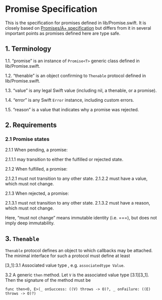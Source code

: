 #  Promise Specification

This is the specification for promises defined in lib/Promise.swift. It is closely based on [Promises/A+ specification](https://promisesaplus.com/) but differs from it in several important points as promises defined here are type safe.

## 1. Terminology

1.1.  “promise” is an instance of `Promise<T>` generic class defined in lib/Promise.swift.

1.2.  “thenable” is an object confirming to `Thenable` protocol defined in lib/Promise.swift.

1.3.  “value” is any legal Swift value (including nil, a thenable, or a promise).

1.4.  “error” is any Swift `Error` instance, including custom errors.

1.5.  “reason” is a value that indicates why a promise was rejected.

## 2. Requirements

### 2.1 Promise states

2.1.1   When pending, a promise:

2.1.1.1         may transition to either the fulfilled or rejected state.
    
2.1.2   When fulfilled, a promise:

2.1.2.1         must not transition to any other state.
2.1.2.2         must have a value, which must not change.
    
2.1.3   When rejected, a promise:

2.1.3.1         must not transition to any other state.
2.1.3.2         must have a reason, which must not change.
    
Here, “must not change” means immutable identity (i.e. ===), but does not imply deep immutability.

## 3. `Thenable`

`Thenable` protocol defines an object to which callbacks may be attached. The minimal interface for such a protocol must define at least

[3_1]:3.1 Associated value type , e.g. `associatedtype Value`.

3.2 A generic `then` method. Let `V` is the associated value type [3.1][3_1]. Then the signature of the method must be

    func then<O, E>(_ onSuccess: ((V) throws -> O)?, _ onFailure: ((E) throws -> O)?)
    



